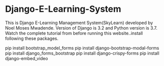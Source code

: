 # Django-E-Learning-System
This is Django E-Learning Management System(SkyLearn) developed by Noel Moses Mwadende. Version of Django is 3.2 and Python version is 3.7. Watch the complete tutorial from
before running this website..install following these packages.

pip install bootstrap_model_forms
pip install django-bootstrap-modal-forms
pip install django_forms_bootstrap
pip install django-crispy-forms
pip install django-embed_video
